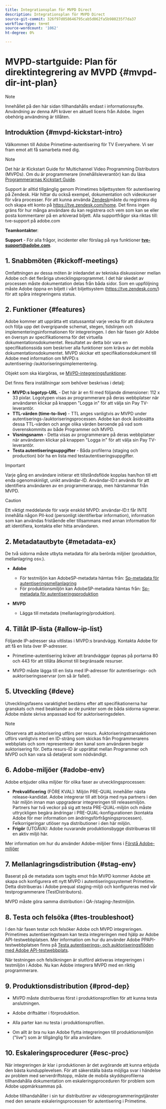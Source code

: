 ```yaml
---
title: Integrationsplan för MVPD Direct
description: Integrationsplan för MVPD Direct
source-git-commit: 326f97d058646795cab5d062fa5b980235f7da37
workflow-type: tm+mt
source-wordcount: '1062'
ht-degree: 0%

---
```



# MVPD-startguide: Plan för direktintegrering av MVPD {#mvpd-dir-int-plan}

>[!NOTE]
>
>Innehållet på den här sidan tillhandahålls endast i informationssyfte. Användning av denna API kräver en aktuell licens från Adobe. Ingen obehörig användning är tillåten.

## Introduktion {#mvpd-kickstart-intro}

Välkommen till Adobe Primetime-autentisering för TV Everywhere.  Vi ser fram emot att få samarbeta med dig.

>[!NOTE]
>
>Det här är Kickstart Guide for Multichannel Video Programming Distributors (MVPDs). Om du är programmerare (innehållsleverantör) kan du läsa [Programmerarnas Kickstart Guide](/help/authentication/programmer-kickstart-guide.md).

Support är alltid tillgänglig genom Primetimes biljettsystem för autentisering på Zendesk. Här hittar du också exempel, dokumentation och videokurser för våra processer. För att kunna använda [Zendesk](https://adobeprimetime.zendesk.com/)måste du registrera dig och skapa ett konto på https://tve.zendesk.com/home. Det finns ingen gräns för hur många användare du kan registrera och vem som kan se eller posta kommentarer på en arkiverad biljett. Alla supportfrågor ska riktas till: tve-support på adobe.com

**Teamkontakter**:

**Support** - För alla frågor, incidenter eller förslag på nya funktioner **tve-support@adobe.com**.

## 1. Snabbmöten {#kickoff-meetings}

Omfattningen av dessa möten är inledandet av tekniska diskussioner mellan Adobe och det fleråriga utvecklingsprogrammet. I det här skedet av processen måste dokumentation delas från båda sidor. Som en uppföljning måste Adobe öppna en biljett i vårt biljettsystem (https://tve.zendesk.com/) för att spåra integreringens status.

## 2. Funktioner {#features}

Adobe kommer att upprätta ett statussamtal varje vecka för att diskutera och följa upp det övergripande schemat, stegen, tidslinjen och implementeringsinformationen för integreringen. I den här fasen gör Adobe en översyn av specifikationerna för det virtuella dokumentationsdokumentet. Resultatet av detta bör vara en specifikationssida som beskriver alla funktioner som krävs av det mobila dokumentationsdokumentet. MVPD skickar ett specifikationsdokument till Adobe med information om MVPD:s autentisering-/auktoriseringsimplementering.

Objekt som ska klargöras, se [MVPD-integreringsfunktioner](/help/authentication/mvpd-integr-features.md).

Det finns flera inställningar som behöver beskrivas i detalj:

* **MVPD:s logotyp-URL** - Det här är en fil med följande dimensioner: 112 x 33 pixlar. Logotypen visas av programmerare på deras webbplatser när användaren klickar på knappen &quot;Logga in&quot; för att välja sin Pay TV-leverantör.
* **TTL-värden (time-to-live)** - TTL anges vanligtvis av MVPD under autentiserings-/auktoriseringsprocessen. Adobe kan dock åsidosätta dessa TTL-värden och ange olika värden beroende på vad som överenskommits av både Programmer och MVPD.
* **Visningsnamn** - Detta visas av programmerare på deras webbplatser när användaren klickar på knappen &quot;Logga in&quot; för att välja sin Pay TV-leverantör.
* **Testa autentiseringsuppgifter** - Båda profilerna (staging och production) bör ha en lista med testautentiseringsuppgifter.

>[!IMPORTANT]
>
>Varje gång en användare initierar ett tillståndsflöde kopplas han/hon till ett enda ogenomskinligt, unikt användar-ID.  Användar-ID:t används för att identifiera användaren av en programmerarapp, men härstammar från MVPD.

>[!CAUTION]
>
>Ett viktigt meddelande för varje enskild MVPD: användar-ID:t får INTE innehålla någon PII-kod (personligt identifierbar information), information som kan användas fristående eller tillsammans med annan information för att identifiera, kontakta eller hitta användaren.

## 2. Metadatautbyte {#metadata-ex}

De två sidorna måste utbyta metadata för alla berörda miljöer (produktion, mellanlagring osv.).

* **Adobe**
   * För testmiljön kan AdobeSP-metadata hämtas från: [Sp-metadata för autentiseringsmellanlagring](https://sp.auth-staging.adobe.com/sp/metadata)
   * För produktionsmiljön kan AdobeSP-metadata hämtas från: [Sp-metadata för autentiseringsproduktion](https://sp.auth.adobe.com/sp/metadata)

* **MVPD**
   * Lägga till metadata (mellanlagring/produktion).

## 4. Tillåt IP-lista {#allow-ip-list}

Följande IP-adresser ska vitlistas i MVPD:s brandvägg. Kontakta Adobe för att få en lista över IP-adresser.

* Primetime-autentisering kräver att brandväggar öppnas på portarna 80 och 443 för att tillåta åtkomst till begränsade resurser.

* MVPD måste lägga till en lista med IP-adresser för autentiserings- och auktoriseringsservrar (om så är fallet).

## 5. Utveckling {#deve}

Utvecklingsfasens varaktighet bestäms efter att specifikationerna har granskats och med beaktande av de punkter som de båda sidorna signerar. Adobe måste skriva anpassad kod för auktoriseringsdelen.

>[!NOTE]
>
>Observera att auktorisering utförs per resurs. Auktoriseringstransaktionen utförs vanligtvis med en ID-sträng som skickas från Programmerarens webbplats och som representerar den kanal som användaren begär auktorisering för. Detta resurs-ID är upprättat mellan Programmer och MVPD och kan vara så detaljerat som nödvändigt.

## 6. Adobe-miljöer {#adobe-env}

Adobe erbjuder olika miljöer för olika faser av utvecklingsprocessen:

* **Prekvalificering** (FÖRE KVAL): Miljön PRE-QUAL innehåller nästa release-kandidat. Adobe integrerar till att börja med nya partners i den här miljön innan man uppgraderar integreringen till releasemiljön. Partners har två veckor på sig att testa PRE-QUAL-miljön och måste uttryckligen begära ändringar i PRE-QUAL-konfigurationen (kontakta Adobe för mer information om ändringsförfrågningsprocessen). Felkorrigeringar utlöser nya distributioner i den här miljön.
* **Frigör** (UTGÅVA): Adobe nuvarande produktionsbygge distribueras till en aktiv miljö här.

Mer information om hur du använder Adobe-miljöer finns i [Förstå Adobe-miljöer](/help/authentication/understanding-the-adobe-environments.md)

## 7. Mellanlagringsdistribution {#stag-env}

Baserat på de metadata som tagits emot från MVPD kommer Adobe att skapa och konfigurera ett nytt MVPD i autentiseringssystemet Primetime. Detta distribueras i Adobe prequal staging-miljö och konfigureras med vår testprogrammerare (TestDistributors).

MVPD måste göra samma distribution i QA-/staging-/testmiljön.

## 8. Testa och felsöka {#tes-troubleshoot}

I den här fasen testar och felsöker Adobe och MVPD integreringen. Primetimes autentiseringsteam kan testa integreringen med hjälp av Adobe API-testwebbplatsen. Mer information om hur du använder Adobe PPAPI-testwebbplatsen finns på [Testa autentiserings- och auktoriseringsflöden med Adobe API-testwebbplats](/help/authentication/test-authn-authz-flows-using-adobes-api-test-site.md).

När testningen och felsökningen är slutförd aktiveras integreringen i testmiljön i Adobe. Nu kan Adobe integrera MVPD med en riktig programmerare.

## 9. Produktionsdistribution {#prod-dep}

* MVPD måste distribueras först i produktionsprofilen för att kunna testa anslutningen.

* Adobe driftsätter i förproduktion.

* Alla parter kan nu testa i produktionsprofilen.

* Om allt är bra nu kan Adobe flytta integreringen till produktionsmiljön (&quot;live&quot;) som är tillgänglig för alla användare.

## 10. Eskaleringsprocedurer {#esc-proc}

När integreringen är klar i produktionen är det avgörande att kunna erbjuda den bästa kundupplevelsen. För att säkerställa bästa möjliga svar i händelse av problem med serverdriftstopp, måste de mobila skyddsprofilerna tillhandahålla dokumentation om eskaleringsproceduren för problem som Adobe uppmärksammas på.

Adobe tillhandahåller i sin tur distributörer av videoprogrammeringstjänster med den senaste eskaleringsprocessen för autentisering i Primetime.


<!--- [!RELATEDINFORMATION]
>
>* [Programmer Kickstart Guide](/help/authentication/programmer-kickstart-guide.md)
>* [MVPD Integration Guide](/help/authentication/mvpd-integr-features.md)
-->
